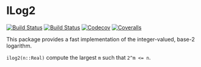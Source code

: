 # ILog2

[![Build Status](https://travis-ci.com/jlapeyre/ILog2.jl.svg?branch=master)](https://travis-ci.com/jlapeyre/ILog2.jl)
[![Build Status](https://ci.appveyor.com/api/projects/status/github/jlapeyre/ILog2.jl?svg=true)](https://ci.appveyor.com/project/jlapeyre/ILog2-jl)
[![Codecov](https://codecov.io/gh/jlapeyre/ILog2.jl/branch/master/graph/badge.svg)](https://codecov.io/gh/jlapeyre/ILog2.jl)
[![Coveralls](https://coveralls.io/repos/github/jlapeyre/ILog2.jl/badge.svg?branch=master)](https://coveralls.io/github/jlapeyre/ILog2.jl?branch=master)

This package provides a fast implementation of the integer-valued, base-2 logarithm.

`ilog2(n::Real)` compute the largest `m` such that `2^m <= n`.
